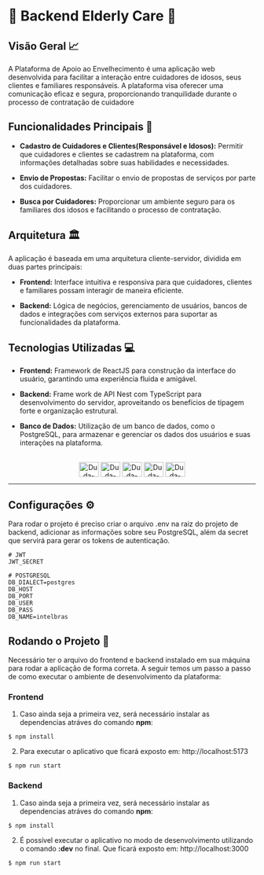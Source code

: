 # 🌟 Backend Elderly Care  🌟 

## Visão Geral 📈
A Plataforma de Apoio ao Envelhecimento é uma aplicação web desenvolvida para facilitar a interação entre cuidadores de idosos, seus clientes e familiares responsáveis. A plataforma visa oferecer uma comunicação eficaz e segura, proporcionando tranquilidade durante o processo de contratação de cuidadore


## Funcionalidades Principais 🎯

- **Cadastro de Cuidadores e Clientes(Responsável e Idosos):** Permitir que cuidadores e clientes se cadastrem na plataforma, com informações detalhadas sobre suas habilidades e necessidades.
  
- **Envio de Propostas:** Facilitar o envio de propostas de serviços por parte dos cuidadores.

- **Busca por Cuidadores:** Proporcionar um ambiente seguro para os familiares dos idosos e facilitando o processo de contratação.


## Arquitetura 🏛️

A aplicação é baseada em uma arquitetura cliente-servidor, dividida em duas partes principais:

- **Frontend:** Interface intuitiva e responsiva para que cuidadores, clientes e familiares possam interagir de maneira eficiente.
  
- **Backend:** Lógica de negócios, gerenciamento de usuários, bancos de dados e integrações com serviços externos para suportar as funcionalidades da plataforma.

## Tecnologias Utilizadas 💻

- **Frontend:** Framework de ReactJS para construção da interface do usuário, garantindo uma experiência fluida e amigável.

- **Backend:** Frame work de API Nest com TypeScript para desenvolvimento do servidor, aproveitando os benefícios de tipagem forte e organização estrutural.

- **Banco de Dados:** Utilização  de um banco de dados, como o PostgreSQL, para armazenar e gerenciar os dados dos usuários e suas interações na plataforma.

<div style="display: inline_block" align="center">
    <br>
    <img align="center" alt="Duda-PostgresSQL" height="30" width="40" src="https://cdn.jsdelivr.net/gh/devicons/devicon/icons/postgresql/postgresql-original.svg">
    <img align="center" alt="Duda-JavaScript" height="30" width="40" src="https://cdn.jsdelivr.net/gh/devicons/devicon/icons/javascript/javascript-original.svg">
    <img align="center" alt="Duda-React" height="30" width="40" src="https://cdn.jsdelivr.net/gh/devicons/devicon/icons/react/react-original.svg">
    <img align="center" alt="Duda-TypeScript" height="30" width="40" src="https://cdn.jsdelivr.net/gh/devicons/devicon/icons/typescript/typescript-original.svg">
    <img align="center" alt="Duda-TypeScript" height="30" width="40" src="https://cdn.jsdelivr.net/gh/devicons/devicon@latest/icons/nestjs/nestjs-original.svg" />    
    <hr align="center">
</div>

## Configurações ⚙️

Para rodar o projeto é preciso criar o arquivo .env na raiz do projeto de backend, adicionar as informações sobre seu PostgreSQL, além da secret que servirá para gerar os tokens de autenticação.

```
# JWT
JWT_SECRET

# POSTGRESQL
DB_DIALECT=postgres
DB_HOST
DB_PORT
DB_USER
DB_PASS
DB_NAME=intelbras
```

## Rodando o Projeto 📝
Necessário ter o arquivo do frontend e backend instalado em sua máquina para rodar a aplicação de forma correta. A seguir temos um passo a passo de como executar o ambiente de desenvolvimento da plataforma:

### Frontend

1. Caso ainda seja a primeira vez, será necessário instalar as dependencias atráves do comando **npm**:

```
$ npm install
```

2. Para executar o aplicativo que ficará exposto em: http://localhost:5173

```
$ npm run start
```

### Backend


1. Caso ainda seja a primeira vez, será necessário instalar as dependencias atráves do comando **npm**:

```
$ npm install
```

2. É possível executar o aplicativo no modo de desenvolvimento utilizando o comando **:dev** no final. Que ficará exposto em: http://localhost:3000


```
$ npm run start
```

